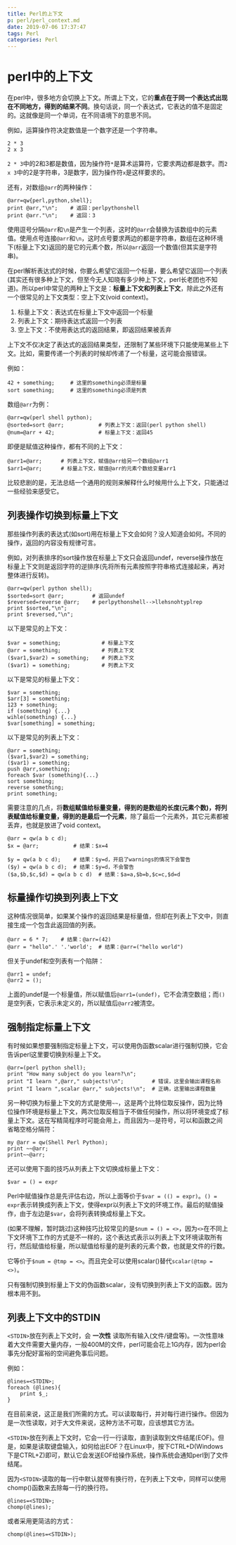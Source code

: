 ```yaml
---
title: Perl的上下文
p: perl/perl_context.md
date: 2019-07-06 17:37:47
tags: Perl
categories: Perl
---
```


# perl中的上下文


在perl中，很多地方会切换上下文。所谓上下文，它的**重点在于同一个表达式出现在不同地方，得到的结果不同**。换句话说，同一个表达式，它表达的值不是固定的。这就像是同一个单词，在不同语境下的意思不同。

例如，运算操作符决定数值是一个数字还是一个字符串。
```
2 * 3
2 x 3
```
`2 * 3`中的2和3都是数值，因为操作符`*`是算术运算符，它要求两边都是数字。而`2 x 3`中的2是字符串，3是数字，因为操作符`x`是这样要求的。

还有，对数组`@arr`的两种操作：
```
@arr=qw{perl,python,shell};
print @arr,"\n";    # 返回：perlpythonshell
print @arr."\n";    # 返回：3
```
使用逗号分隔`@arr`和`\n`是产生一个列表，这时的`@arr`会替换为该数组中的元素值。使用点号连接`@arr`和`\n`，这时点号要求两边的都是字符串，数组在这种环境下(标量上下文)返回的是它的元素个数，所以`@arr`返回一个数值(但其实是字符串)。

在perl解析表达式的时候，你要么希望它返回一个标量，要么希望它返回一个列表(其实还有很多种上下文，但至今无人知晓有多少种上下文，perl长老团也不知道)。所以perl中常见的两种上下文是：**标量上下文和列表上下文**，除此之外还有一个很常见的上下文类型：空上下文(void context)。  
1. 标量上下文：表达式在标量上下文中返回一个标量  
2. 列表上下文：期待表达式返回一个列表  
3. 空上下文：不使用表达式的返回结果，即返回结果被丢弃  

上下文不仅决定了表达式的返回结果类型，还限制了某些环境下只能使用某些上下文。比如，需要传递一个列表的时候却传递了一个标量，这可能会报错误。

例如：
```
42 + something;     # 这里的something必须是标量
sort something;     # 这里的something必须是列表
```

数组`@arr`为例：
```
@arr=qw(perl shell python);
@sorted=sort @arr;           # 列表上下文：返回(perl python shell)
@num=@arr + 42;              # 标量上下文：返回45
```

即便是赋值这种操作，都有不同的上下文：
```
@arr1=@arr;      # 列表上下文，赋值@arr给另一个数组@arr1
$arr1=@arr;      # 标量上下文，赋值@arr的元素个数给变量arr1
```

比较悲剧的是，无法总结一个通用的规则来解释什么时候用什么上下文，只能通过一些经验来感受它。

## 列表操作切换到标量上下文

那些操作列表的表达式(如sort)用在标量上下文会如何？没人知道会如何。不同的操作，返回的内容没有规律可言。

例如，对列表排序的sort操作放在标量上下文只会返回undef，reverse操作放在标量上下文则是返回字符的逆排序(先将所有元素按照字符串格式连接起来，再对整体进行反转)。
```
@arr=qw(perl python shell);
$sorted=sort @arr;         # 返回undef
$reversed=reverse @arr;    # perlpythonshell-->llehsnohtyplrep
print $sorted,"\n";
print $reversed,"\n";
```

以下是常见的上下文：
```
$var = something;             # 标量上下文
@arr = something;             # 列表上下文
($var1,$var2) = something;    # 列表上下文
($var1) = something;          # 列表上下文
```

以下是常见的标量上下文：
```
$var = something;
$arr[3] = something;
123 + something;
if (something) {...}
wihle(something) {...}
$var[something] = something;
```
以下是常见的列表上下文：
```
@arr = something;
($var1,$var2) = something;
($var1) = something;
push @arr,something;
foreach $var (something){...}
sort something;
reverse something;
print something;
```

需要注意的几点，将**数组赋值给标量变量，得到的是数组的长度(元素个数)，将列表赋值给标量变量，得到的是最后一个元素**，除了最后一个元素外，其它元素都被丢弃，也就是放进了void context。
```
@arr = qw(a b c d);
$x = @arr;           # 结果：$x=4

$y = qw(a b c d);    # 结果：$y=d，开启了warnings的情况下会警告
($y) = qw(a b c d);  # 结果：$y=d，不会警告
($a,$b,$c,$d) = qw(a b c d)  # 结果：$a=a,$b=b,$c=c,$d=d
```

## 标量操作切换到列表上下文

这种情况很简单，如果某个操作的返回结果是标量值，但却在列表上下文中，则直接生成一个包含此返回值的列表。

```
@arr = 6 * 7;    # 结果：@arr=(42)
@arr = "hello".' '.'world';  # 结果：@arr=("hello world")
```

但关于undef和空列表有一个陷阱：
```
@arr1 = undef;
@arr2 = ();
```

上面的undef是一个标量值，所以赋值后`@arr1=(undef)`，它不会清空数组；而`()`是空列表，它表示未定义的，所以赋值后`@arr2`被清空。


## 强制指定标量上下文

有时候如果想要强制指定标量上下文，可以使用伪函数scalar进行强制切换，它会告诉perl这里要切换到标量上下文。
```
@arr=(perl python shell);
print "How many subject do you learn?\n";
print "I learn ",@arr," subjects!\n";         # 错误，这里会输出课程名称
print "I learn ",scalar @arr," subjects!\n";  # 正确，这里输出课程数量
```

另一种切换为标量上下文的方式是使用`~~`，这是两个比特位取反操作，因为比特位操作环境是标量上下文，两次位取反相当于不做任何操作，所以将环境变成了标量上下文。这在写精简程序时可能会用上，而且因为`~~`是符号，可以和函数之间省略空格分隔符：
```
my @arr = qw(Shell Perl Python);
print ~~@arr;
print~~@arr;
```

还可以使用下面的技巧从列表上下文切换成标量上下文：
```
$var = () = expr
```

Perl中赋值操作总是先评估右边，所以上面等价于`$var = (() = expr)`。`() = expr`表示转换成列表上下文，使得expr以列表上下文的环境工作。最后的赋值操作，由于左边是`$var`，会将列表转换成标量上下文。

(如果不理解，暂时跳过)这种技巧比较常见的是`$num = () = <>`，因为`<>`在不同上下文环境下工作的方式是不一样的，这个表达式表示以列表上下文环境读取所有行，然后赋值给标量，所以赋值给标量的是列表的元素个数，也就是文件的行数。

它等价于`$num = @tmp = <>`。而且完全可以使用scalar()替代`scalar(@tmp = <>)`。

只有强制切换到标量上下文的伪函数scalar，没有切换到列表上下文的函数。因为根本用不到。

## 列表上下文中的STDIN

`<STDIN>`放在列表上下文时，会 **一次性** 读取所有输入(文件/键盘等)。一次性意味着大文件需要大量内存，一般400M的文件，perl可能会花上1G内存，因为perl会事先分配好富裕的空间避免事后问题。

例如：

```
@lines=<STDIN>;
foreach (@lines){
    print $_;
}
```

在目前来说，这正是我们所需的方式。可以读取每行，并对每行进行操作。但因为是一次性读取，对于大文件来说，这种方法不可取，应该想其它方法。

`<STDIN>`放在列表上下文时，它会一行一行读取，直到读取到文件结尾(EOF)。但是，如果是读取键盘输入，如何给出EOF？在Linux中，按下CTRL+D(Windows下是CTRL+Z)即可，默认它会发送EOF给操作系统，操作系统会通知perl到了文件结尾。

因为`<STDIN>`读取的每一行中默认就带有换行符，在列表上下文中，同样可以使用chomp()函数来去除每一行的换行符。
```
@lines=<STDIN>;
chomp(@lines);
```

或者采用更简洁的方式：
```
chomp(@lines=<STDIN>);
```